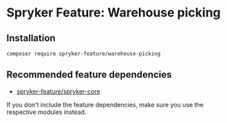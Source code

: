 # Spryker Feature: Warehouse picking



## Installation

```
composer require spryker-feature/warehouse-picking
```

## Recommended feature dependencies
- [spryker-feature/spryker-core](https://github.com/spryker-feature/spryker-core)

If you don't include the feature dependencies, make sure you use the respective modules instead.
